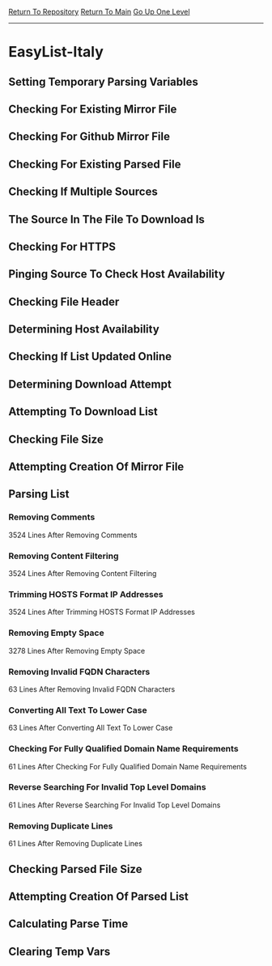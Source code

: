 [Return To Repository](https://github.com/deathbybandaid/piholeparser/)
[Return To Main](https://github.com/deathbybandaid/piholeparser/blob/master/RecentRunLogs/Mainlog.md)
[Go Up One Level](https://github.com/deathbybandaid/piholeparser/blob/master/RecentRunLogs/TopLevelScripts/30-Processing-External-Blacklists.md)
____________________________________
# EasyList-Italy
## Setting Temporary Parsing Variables
## Checking For Existing Mirror File
## Checking For Github Mirror File
## Checking For Existing Parsed File
## Checking If Multiple Sources
## The Source In The File To Download Is
## Checking For HTTPS
## Pinging Source To Check Host Availability
## Checking File Header
## Determining Host Availability
## Checking If List Updated Online
## Determining Download Attempt
## Attempting To Download List
## Checking File Size
## Attempting Creation Of Mirror File
## Parsing List
### Removing Comments
3524 Lines After Removing Comments
### Removing Content Filtering
3524 Lines After Removing Content Filtering
### Trimming HOSTS Format IP Addresses
3524 Lines After Trimming HOSTS Format IP Addresses
### Removing Empty Space
3278 Lines After Removing Empty Space
### Removing Invalid FQDN Characters
63 Lines After Removing Invalid FQDN Characters
### Converting All Text To Lower Case
63 Lines After Converting All Text To Lower Case
### Checking For Fully Qualified Domain Name Requirements
61 Lines After Checking For Fully Qualified Domain Name Requirements
### Reverse Searching For Invalid Top Level Domains
61 Lines After Reverse Searching For Invalid Top Level Domains
### Removing Duplicate Lines
61 Lines After Removing Duplicate Lines
## Checking Parsed File Size
## Attempting Creation Of Parsed List
## Calculating Parse Time
## Clearing Temp Vars
